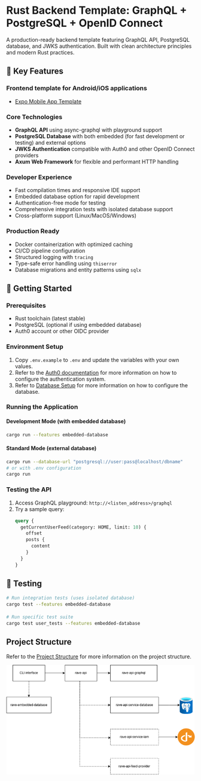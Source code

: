 # Rust Backend Template: GraphQL + PostgreSQL + OpenID Connect
A production-ready backend template featuring GraphQL API, PostgreSQL database, and JWKS authentication. Built with clean architecture principles and modern Rust practices.

## 🚀 Key Features

### Frontend template for Android/iOS applications
- [Expo Mobile App Template](https://github.com/asyade/rave-app-frontend)

### Core Technologies
- **GraphQL API** using async-graphql with playground support
- **PostgreSQL Database** with both embedded (for fast development or testing) and external options
- **JWKS Authentication** compatible with Auth0 and other OpenID Connect providers
- **Axum Web Framework** for flexible and performant HTTP handling

### Developer Experience
- Fast compilation times and responsive IDE support
- Embedded database option for rapid development
- Authentication-free mode for testing
- Comprehensive integration tests with isolated database support
- Cross-platform support (Linux/MacOS/Windows)

### Production Ready
- Docker containerization with optimized caching
- CI/CD pipeline configuration
- Structured logging with `tracing`
- Type-safe error handling using `thiserror`
- Database migrations and entity patterns using `sqlx`

## 🏁 Getting Started

### Prerequisites
- Rust toolchain (latest stable)
- PostgreSQL (optional if using embedded database)
- Auth0 account or other OIDC provider

### Environment Setup
1. Copy `.env.example` to `.env` and update the variables with your own values.
2. Refer to the [Auth0 documentation](./docs/setup-auth0.md) for more information on how to configure the authentication system.
3. Refer to [Database Setup](./docs/setup-database.md) for more information on how to configure the database.

### Running the Application

#### Development Mode (with embedded database)
```bash
cargo run --features embedded-database
```

#### Standard Mode (external database)
```bash
cargo run --database-url "postgresql://user:pass@localhost/dbname"
# or with .env configuration
cargo run
```

### Testing the API
1. Access GraphQL playground: `http://<listen_address>/graphql`
2. Try a sample query:
   ```graphql
   query {
     getCurrentUserFeed(category: HOME, limit: 10) {
       offset
       posts {
         content
       }
     }
   }
   ```

## 🧪 Testing
```bash
# Run integration tests (uses isolated database)
cargo test --features embedded-database

# Run specific test suite
cargo test user_tests --features embedded-database
```

## Project Structure
Refer to the [Project Structure](./docs/project-structure.md) for more information on the project structure.

![Auth0 API Identifier](./docs/images/architecture_overview.png)
